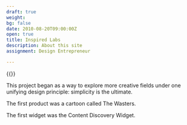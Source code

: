 ```yaml
---
draft: true
weight: 
bg: false
date: 2010-08-20T09:00:00Z
open: true
title: Inspired Labs
description: About this site
assignment: Design Entrepreneur

---
```


{{<flkty
  color="blue"
  src="images/iwa-alessandroronca-01.jpg"
  title="AlessandRoronca.it"
  selectCell="flkty.selectCell( value, isWrapped, isInstant )" >}}

This project began as a way to explore more creative fields under one unifying design principle: simplicity is the ultimate. 

The first product was a cartoon called The Wasters.

The first widget was the Content Discovery Widget. <!-- https://inspiredlabs.co.uk/cdw1/ -->
